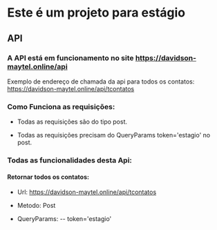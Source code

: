 # Este é um projeto para estágio

## API

### A API está em funcionamento no site https://davidson-maytel.online/api

Exemplo de endereço de chamada da api para todos os contatos: https://davidson-maytel.online/api/tcontatos

### Como Funciona as requisições:

- Todas as requisições são do tipo post.

- Todas as requisições precisam do QueryParams token='estagio' no post.

### Todas as funcionalidades desta Api:

#### Retornar todos os contatos:

- Url: https://davidson-maytel.online/api/tcontatos

- Metodo: Post

- QueryParams:
-- token='estagio'


